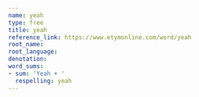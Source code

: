 ```yaml
---
name: yeah
type: free
title: yeah
reference_link: https://www.etymonline.com/word/yeah
root_name: 
root_language: 
denotation: 
word_sums:
- sum: 'Yeah + '
  respelling: yeah
---
```

